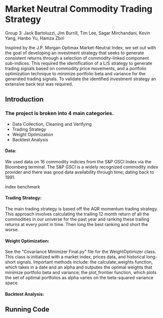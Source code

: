 # Market Neutral Commodity Trading Strategy
Group 3: Jack Bartoluzzi, Jim Burrill, Tim Lee, Sagar Mirchandani, Kevin Yang, Hanbo Yu, Hamza Zbiri

Inspired by the J.P. Morgan Optimax Market-Neutral Index, we set out with the goal of developing an investment strategy that seeks to generate consistent returns through a selection of commodity-linked component sub-indices. This required the identification of a L/S strategy to generate trading signals based on commodity price movements, and a portfolio optimization technique to minimize portfolio beta and variance for the generated trading signals. To validate the identified investment strategy an extensive back test was required.

## Introduction

### The project is broken into 4 main categories.

- Data Collection, Cleaning and Verifying
- Trading Strategy
- Weight Optimization
- Backtest Analysis

#### Data:
We used data on 16 commodity indicies from the S&P GSCI Index via the Bloomberg terminal. The S&P GSCI is a widely recognized commodity index provider and there was good data availability through time; dating back to 1991.

index benchmark
#### Trading Strategy: 
The main trading strategy is based off the AQR momentum trading strategy. This approach involves calculating the trailing 12 month return of all the commodities in our universe for the past year and ranking these trailing returns at every point in time. Then long the best ranking and short the worse.

#### Weight Optimization:
See the "Covariance Minimizer Final.py" file for the WeightOptimizer class. This class is initialized with a market index, prices data, and historical long-short signals. Important methods include: the calculate_weights function, which takes in a date and an alpha and outputes the optimal weights that minimize portfolio beta and variance; the plot_frontier function, which plots the set of optimal portfolios as alpha varies on the beta-squared variance space.



#### Backtest Analysis:


## Running Code
